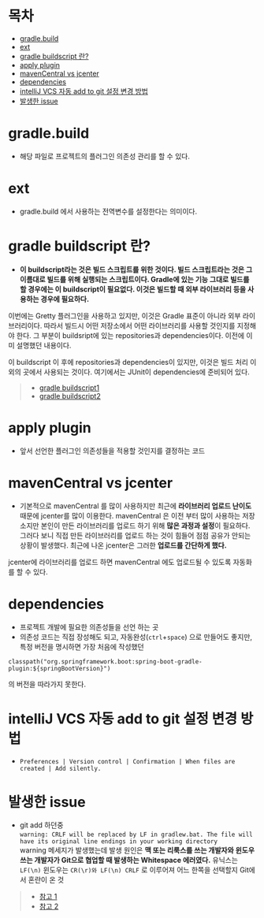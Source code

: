 # 목차
- [gradle.build](#gradlebuild)
- [ext](#ext)
- [gradle buildscript 란?](#gradle-buildscript-란)
- [apply plugin](#apply-plugin)
- [mavenCentral vs jcenter](#mavencentral-vs-jcenter)
- [dependencies](#dependencies)
- [intelliJ VCS 자동 add to git 설정 변경 방법](#intellij-vcs-자동-add-to-git-설정-변경-방법)
- [발생한 issue](#발생한-issue)

# gradle.build
- 해당 파일로 프로젝트의 플러그인 의존성 관리를 할 수 있다.
# ext
- gradle.build 에서 사용하는 전역변수를 설정한다는 의미이다.
# gradle buildscript 란?
- **이 buildscript라는 것은 빌드 스크립트를 위한 것이다. 빌드 스크립트라는 것은 그 이름대로 빌드를 위해 실행되는 스크립트이다.
Gradle에 있는 기능 그대로 빌드를 할 경우에는 이 buildscript이 필요없다. 이것은 빌드할 때 외부 라이브러리 등을 사용하는 경우에 필요하다.**
      
이번에는 Gretty 플러그인을 사용하고 있지만, 이것은 Gradle 표준이 아니라 외부 라이브러리이다.
따라서 빌드시 어떤 저장소에서 어떤 라이브러리를 사용할 것인지를 지정해야 한다. 그 부분이 buildsript에 있는 repositories과 dependencies이다. 이전에 이미 설명했던 내용이다.
      
이 buildscript 이 후에 repositories과 dependencies이 있지만, 이것은 빌드 처리 이외의 곳에서 사용되는 것이다. 
여기에서는 JUnit이 dependencies에 준비되어 있다.
> - [gradle buildscript1](http://www.devkuma.com/books/pages/1086)
> - [gradle buildscript2](https://jahyun-dev.github.io/posts/gradle-1/)
# apply plugin
- 앞서 선언한 플러그인 의존성들을 적용할 것인지를 결정하는 코드
# mavenCentral vs jcenter
- 기본적으로 mavenCentral 를 많이 사용하지만 최근에 **라이브러리 업로드 난이도** 때문에 jcenter를 많이 이용한다.
mavenCentral 은 이전 부터 많이 사용하는 저장소지만 본인이 만든 라이브러리를 업로드 하기 위해 **많은 과정과 설정**이 필요하다.
그러다 보니 직접 만든 라이브러리를 업로드 하는 것이 힘들어 점점 공유가 안되는 상황이 발생했다.
최근에 나온 jcenter은 그러한 **업로드를 간단하게 했다.**
    
jcenter에 라이브러리를 업로드 하면 mavenCentral 에도 업로드될 수 있도록 자동화를 할 수 있다.
    
# dependencies 
- 프로젝트 개발에 필요한 의존성들을 선언 하는 곳
- 의존성 코드는 직접 장성해도 되고, 자동완성(`ctrl`+`space`) 으로 만들어도 좋지만,
특정 버전을 명시하면 가장 처음에 작성했던 
```
classpath("org.springframework.boot:spring-boot-gradle-plugin:${springBootVersion}")
```
의 버전을 따라가지 못한다.
  
# intelliJ VCS 자동 add to git 설정 변경 방법
- `Preferences | Version control | Confirmation | When files are created | Add silently.`

# 발생한 issue
- git add 하던중<br>
`warning: CRLF will be replaced by LF in gradlew.bat.
The file will have its original line endings in your working directory`<br>
warning 메세지가 발생했는데 발생 원인은 **맥 또는 리룩스를 쓰는 개발자와 윈도우 쓰는 개발자가 Git으로 협업할 때 발생하는 Whitespace 에러였다.**
유닉스는 `LF(\n)` 윈도우는 `CR(\r)와 LF(\n) CRLF` 로 이루어져 어느 한쪽을 선택할지 Git에서 혼란이 온 것
> - [참고 1](https://blog.jaeyoon.io/2018/01/git-crlf.html)
> - [참고 2](https://www.lesstif.com/gitbook/git-crlf-20776404.html) 
